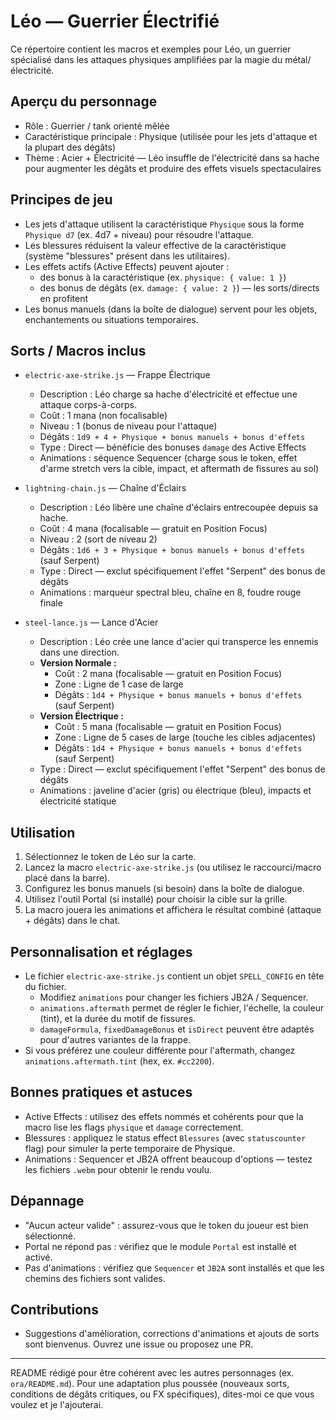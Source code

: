 # Léo — Guerrier Électrifié

Ce répertoire contient les macros et exemples pour Léo, un guerrier spécialisé dans les attaques physiques amplifiées par la magie du métal/électricité.

## Aperçu du personnage

- Rôle : Guerrier / tank orienté mêlée
- Caractéristique principale : Physique (utilisée pour les jets d'attaque et la plupart des dégâts)
- Thème : Acier + Électricité — Léo insuffle de l'électricité dans sa hache pour augmenter les dégâts et produire des effets visuels spectaculaires

## Principes de jeu

- Les jets d'attaque utilisent la caractéristique `Physique` sous la forme `Physique d7` (ex. 4d7 + niveau) pour résoudre l'attaque.
- Les blessures réduisent la valeur effective de la caractéristique (système "blessures" présent dans les utilitaires).
- Les effets actifs (Active Effects) peuvent ajouter :
  - des bonus à la caractéristique (ex. `physique: { value: 1 }`)
  - des bonus de dégâts (ex. `damage: { value: 2 }`) — les sorts/directs en profitent
- Les bonus manuels (dans la boîte de dialogue) servent pour les objets, enchantements ou situations temporaires.

## Sorts / Macros inclus

- `electric-axe-strike.js` — Frappe Électrique

  - Description : Léo charge sa hache d'électricité et effectue une attaque corps-à-corps.
  - Coût : 1 mana (non focalisable)
  - Niveau : 1 (bonus de niveau pour l'attaque)
  - Dégâts : `1d9 + 4 + Physique + bonus manuels + bonus d'effets`
  - Type : Direct — bénéficie des bonuses `damage` des Active Effects
  - Animations : séquence Sequencer (charge sous le token, effet d'arme stretch vers la cible, impact, et aftermath de fissures au sol)

- `lightning-chain.js` — Chaîne d'Éclairs

  - Description : Léo libère une chaîne d'éclairs entrecoupée depuis sa hache.
  - Coût : 4 mana (focalisable — gratuit en Position Focus)
  - Niveau : 2 (sort de niveau 2)
  - Dégâts : `1d6 + 3 + Physique + bonus manuels + bonus d'effets` (sauf Serpent)
  - Type : Direct — exclut spécifiquement l'effet "Serpent" des bonus de dégâts
  - Animations : marqueur spectral bleu, chaîne en 8, foudre rouge finale

- `steel-lance.js` — Lance d'Acier
  - Description : Léo crée une lance d'acier qui transperce les ennemis dans une direction.
  - **Version Normale :**
    - Coût : 2 mana (focalisable — gratuit en Position Focus)
    - Zone : Ligne de 1 case de large
    - Dégâts : `1d4 + Physique + bonus manuels + bonus d'effets` (sauf Serpent)
  - **Version Électrique :**
    - Coût : 5 mana (focalisable — gratuit en Position Focus)
    - Zone : Ligne de 5 cases de large (touche les cibles adjacentes)
    - Dégâts : `1d4 + Physique + bonus manuels + bonus d'effets` (sauf Serpent)
  - Type : Direct — exclut spécifiquement l'effet "Serpent" des bonus de dégâts
  - Animations : javeline d'acier (gris) ou électrique (bleu), impacts et électricité statique

## Utilisation

1. Sélectionnez le token de Léo sur la carte.
2. Lancez la macro `electric-axe-strike.js` (ou utilisez le raccourci/macro placé dans la barre).
3. Configurez les bonus manuels (si besoin) dans la boîte de dialogue.
4. Utilisez l'outil Portal (si installé) pour choisir la cible sur la grille.
5. La macro jouera les animations et affichera le résultat combiné (attaque + dégâts) dans le chat.

## Personnalisation et réglages

- Le fichier `electric-axe-strike.js` contient un objet `SPELL_CONFIG` en tête du fichier.
  - Modifiez `animations` pour changer les fichiers JB2A / Sequencer.
  - `animations.aftermath` permet de régler le fichier, l'échelle, la couleur (tint), et la durée du motif de fissures.
  - `damageFormula`, `fixedDamageBonus` et `isDirect` peuvent être adaptés pour d'autres variantes de la frappe.
- Si vous préférez une couleur différente pour l'aftermath, changez `animations.aftermath.tint` (hex, ex. `#cc2200`).

## Bonnes pratiques et astuces

- Active Effects : utilisez des effets nommés et cohérents pour que la macro lise les flags `physique` et `damage` correctement.
- Blessures : appliquez le status effect `Blessures` (avec `statuscounter` flag) pour simuler la perte temporaire de Physique.
- Animations : Sequencer et JB2A offrent beaucoup d'options — testez les fichiers `.webm` pour obtenir le rendu voulu.

## Dépannage

- "Aucun acteur valide" : assurez-vous que le token du joueur est bien sélectionné.
- Portal ne répond pas : vérifiez que le module `Portal` est installé et activé.
- Pas d'animations : vérifiez que `Sequencer` et `JB2A` sont installés et que les chemins des fichiers sont valides.

## Contributions

- Suggestions d'amélioration, corrections d'animations et ajouts de sorts sont bienvenus. Ouvrez une issue ou proposez une PR.

---

README rédigé pour être cohérent avec les autres personnages (ex. `ora/README.md`). Pour une adaptation plus poussée (nouveaux sorts, conditions de dégâts critiques, ou FX spécifiques), dites-moi ce que vous voulez et je l'ajouterai.

